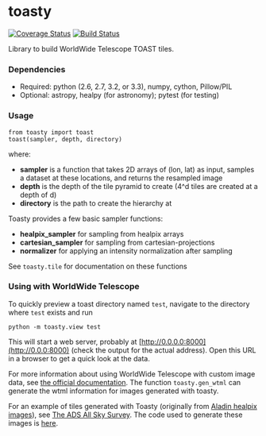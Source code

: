 toasty
======

[![Coverage Status](https://coveralls.io/repos/ChrisBeaumont/toasty/badge.png)](https://coveralls.io/r/ChrisBeaumont/toasty)
[![Build Status](https://travis-ci.org/ChrisBeaumont/toasty.png?branch=master)](https://travis-ci.org/ChrisBeaumont/toasty)


Library to build WorldWide Telescope TOAST tiles.


### Dependencies
 * Required: python (2.6, 2.7, 3.2, or 3.3), numpy, cython, Pillow/PIL
 * Optional: astropy, healpy (for astronomy); pytest (for testing)

### Usage

```
from toasty import toast
toast(sampler, depth, directory)
```

where:

  * **sampler** is a function that takes 2D arrays of (lon, lat) as input,
    samples a dataset at these locations, and returns the resampled image
  * **depth** is the depth of the tile pyramid to create (4^d tiles are
    created at a depth of d)
  * **directory** is the path to create the hierarchy at

Toasty provides a few basic sampler functions:

  * **healpix_sampler** for sampling from healpix arrays
  * **cartesian_sampler** for sampling from cartesian-projections
  * **normalizer** for applying an intensity normalization after sampling

See ``toasty.tile`` for documentation on these functions


### Using with WorldWide Telescope
To quickly preview a toast directory named `test`, navigate to the directory
where `test` exists and run

```
python -m toasty.view test
```

This will start a web server, probably at [http://0.0.0.0:8000](http://0.0.0:8000) (check the output for the actual address). Open this URL in a browser to get a quick look at the data.

For more information about using WorldWide Telescope with custom image data,
see [the official documentation](http://www.worldwidetelescope.org/Docs/worldwidetelescopedatafilesreference.html). The function `toasty.gen_wtml` can generate the wtml information for images generated with toasty.

For an example of tiles generated with Toasty (originally from [Aladin healpix images](http://alasky.u-strasbg.fr/cats/SIMBAD/)), see [The ADS All Sky Survey](http://adsass.s3-website-us-west-2.amazonaws.com/). The code used to generate these images is [here](https://github.com/ChrisBeaumont/adsass/blob/master/toast/toast.py).
